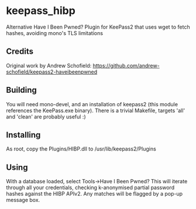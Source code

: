 # keepass_hibp
Alternative Have I Been Pwned? Plugin for KeePass2 that uses wget to fetch hashes, avoiding mono's TLS limitations

## Credits
Original work by Andrew Schofield: https://github.com/andrew-schofield/keepass2-haveibeenpwned

## Building
You will need mono-devel, and an installation of keepass2 (this module references the KeePass.exe binary). There is a trivial
Makefile, targets 'all' and 'clean' are probably useful :)

## Installing
As root, copy the Plugins/HIBP.dll to /usr/lib/keepass2/Plugins

## Using
With a database loaded, select Tools->Have I Been Pwned? This will iterate through all your credentials, checking k-anonymised
partial password hashes against the HIBP APIv2. Any matches will be flagged by a pop-up message box.

